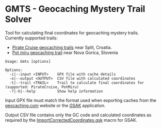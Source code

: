 # GMTS - Geocaching Mystery Trail Solver

Tool for calculating final coordinates for geocaching mystery trails. Currently supported trails:

- [Pirate Cruise geocaching trails](https://www.geocaching.com/play/search?ot=4&types=8&kw=Pirate%20Cruise&c=53&utr=false) near Split, Croatia.
- [Pot miru geocaching trail](https://www.geocaching.com/play/search?ot=4&types=8&kw=Pot%20miru&owner[0]=BrdaTeam&c=181) near Nova Gorica, Slovenia

```
Usage: Gmts [options]

Options:
  -i|--input <INPUT>    GPX file with cache details
  -o|--output <OUTPUT>  CSV file with calculated coordinates
  -t|--trail <TRAIL>    Trail to calculate final coordinates for (supported: PirateCruise, PotMiru)
  -?|-h|--help          Show help information
```

Input GPX file must match the format used when exporting caches from the [geocaching.com](https://www.geocaching.com/play/search) website or the [GSAK](https://gsak.net/index.php) application.

Output CSV file contains only the GC code and calculated coordinates as required by the [ImportCorrectedCoordinates.gsk](https://gsak.net/board/index.php?showtopic=19266&st=0&#entry156236) macro for GSAK.

